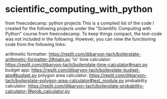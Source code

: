 # scientific_computing_with_python
from freecodecamp: python projects
This is a compiled list of the code I created for the following projects under the "Scientific Computing with Python" course from freecodecamp.
To keep things compact, the test-code was not included in the following. However, you can view the functioning code from the following links:

  arithmetic formatter: https://replit.com/@baryon-tach/boilerplate-arithmetic-formatter-2#main.py '\n'
  time calculator: https://replit.com/@baryon-tach/boilerplate-time-calculator#main.py
  budget app: https://replit.com/@baryon-tach/boilerplate-budget-app#budget.py
  polygon area calculator: https://replit.com/@baryon-tach/boilerplate-polygon-area-calculator#test_module.py
  probability calculator: https://replit.com/@baryon-tach/boilerplate-probability-calculator-1#prob_calculator.py
